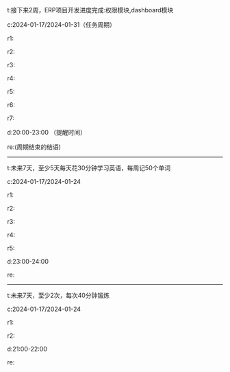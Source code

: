 t:接下来2周，ERP项目开发进度完成:权限模块,dashboard模块

c:2024-01-17/2024-01-31（任务周期）

r1:

r2:

r3:

r4:

r5:

r6:

r7:

d:20:00-23:00 （提醒时间）

re:(周期结束的结语)

------

t:未来7天，至少5天每天花30分钟学习英语，每周记50个单词

c:2024-01-17/2024-01-24

r1:

r2:

r3:

r4:

r5:

d:23:00-24:00

re:

------

t:未来7天，至少2次，每次40分钟锻炼

c:2024-01-17/2024-01-24

r1:

r2:

d:21:00-22:00

re:

